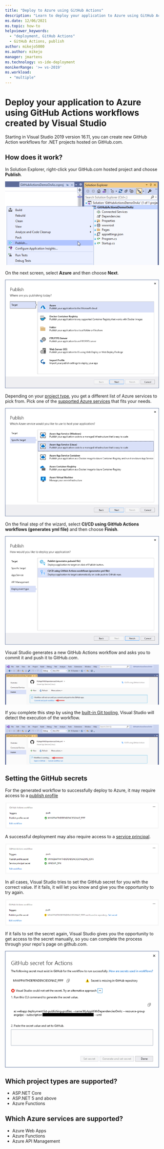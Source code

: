 ```yaml
---
title: "Deploy to Azure using GitHub Actions"
description: "Learn to deploy your application to Azure using GitHub Actions workflows created by Visual Studio"
ms.date: 12/06/2021
ms.topic: how-to
helpviewer_keywords:
  - "deployment, GitHub Actions"
  - GitHub Actions, publish
author: mikejo5000
ms.author: mikejo
manager: jmartens
ms.technology: vs-ide-deployment
monikerRange: '>= vs-2019'
ms.workload:
  - "multiple"
---
```


# Deploy your application to Azure using GitHub Actions workflows created by Visual Studio

Starting in Visual Studio 2019 version 16.11, you can create new GitHub Action workflows for .NET projects hosted on GitHub.com.

## How does it work?

In Solution Explorer, right-click your GitHub.com hosted project and choose **Publish**.

![right-click > Publish](./media/solution-explorer-publish.png)

On the next screen, select **Azure** and then choose **Next**.

![select Azure](./media/wizard-azure.png)

Depending on your [project type](#which-project-types-are-supported), you get a different list of Azure services to pick from. Pick one of the [supported Azure services](#which-azure-services-are-supported) that fits your needs.

![select the appropriate Azure service for your project](./media/wizard-pick-azure-service.png)

On the final step of the wizard, select **CI/CD using GitHub Actions workflows (generates yml file)** and then choose **Finish**.

![CI/CD using GitHub Actions workflows (generates yml file)](./media/wizard-final-step.png)

Visual Studio generates a new GitHub Actions workflow and asks you to commit it and push it to GitHub.com.

![commit and push](./media/summary-commit-and-push.png)

If you complete this step by using the [built-in Git tooling](../version-control/git-with-visual-studio.md?view=vs-2019&preserve-view=true#git-changes-window-in-visual-studio-2019), Visual Studio will detect the execution of the workflow.

![workflow is running](./media/summary-workflow-running.png)

## Setting the GitHub secrets

For the generated workflow to successfully deploy to Azure, it may require access to a [publish profile](/azure/app-service/deploy-github-actions?tabs=applevel#configure-the-github-secret)

![one github secret](./media/summary-one-github-secret.png)

A successful deployment may also require access to a [service principal](/azure/app-service/deploy-github-actions?tabs=userlevel#configure-the-github-secret).

![two github secrets](./media/summary-two-github-secrets.png)

In all cases, Visual Studio tries to set the GitHub secret for you with the correct value. If it fails, it will let you know and give you the opportunity to try again.

![github secret missing](./media/summary-one-github-secret-missing.png)

If it fails to set the secret again, Visual Studio gives you the opportunity to get access to the secret manually, so you can complete the process through your repo's page on github.com.

![set missing github secret](./media/summary-set-github-secret.png)

## Which project types are supported?

* ASP.NET Core
* ASP.NET 5 and above
* Azure Functions

## Which Azure services are supported?

* Azure Web Apps
* Azure Functions
* Azure API Management
